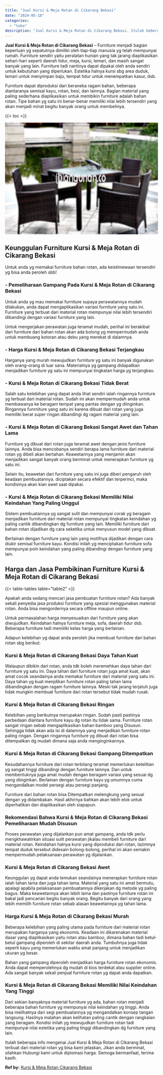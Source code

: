 ```yaml
---
title: "Jual Kursi & Meja Rotan di Cikarang Bekasi"
date: "2024-05-18"
categories: 
  - "toko"
description: "Jual Kursi & Meja Rotan di Cikarang Bekasi. Itulah beberapa info mengenai Jual Kursi & Meja Rotan di Cikarang Bekasi terbuat dari material rotan yg bisa kami..."
---
```


**Jual Kursi & Meja Rotan di Cikarang Bekasi** – Furniture menjadi bagian keperluan yg sepatutnya dimiliki oleh tiap-tiap manusia yg telah mempunyai rumah. Furniture sendiri yaitu peralatan hunian yang tak jarang diaplikasikan sehari-hari seperti daerah tidur, meja, kursi, lemari, dan masih sangat banyak yang lain. Furniture tadi nantinya dapat dipakai oleh anda sendiri untuk kebutuhan yang diperlukan. Estetika halnya kursi sbg area duduk, lemari untuk menyimpan baju, tempat tidur untuk menempatkan kasur, dsb.

Furniture dapat diproduksi dari beraneka ragam bahan, beberapa diantaranya semisal kayu, rotan, besi, dan lainnya. Bagian material yang paling sederhana diaplikasikan untuk membikin furniture adalah bahan rotan. Tipe bahan yg satu ini benar-benar memiliki nilai lebih tersendiri yang akan menjadi minat begitu banyak orang untuk membelinya.

{{< toc >}}

![Jual Kursi & Meja Rotan di Cikarang Bekasi](/images/kursi-meja-rotan-murah22.png)

## Keunggulan Furniture Kursi & Meja Rotan di Cikarang Bekasi

Untuk anda yg memakai furniture bahan rotan, ada keistimewaan tersendiri yg bisa anda peroleh sbb!

### \- Pemeliharaan Gampang Pada Kursi & Meja Rotan di Cikarang Bekasi

Untuk anda yg mau memakai furniture supaya perawatannya mudah dilakukan, anda dapat mengaplikasikan variasi furniture yang satu ini. Furniture yang terbuat dari material rotan mempunyai nilai lebih tersendiri dibandingi dengan variasi furniture yang lain.

Untuk mengerjakan perawatan juga teramat mudah, perihal ini berakibat dari furniture dari bahan rotan akan ada bolong yg mempermudah anda untuk membuang kotoran atau debu yang merekat di dalamnya.

### \- Harga Kursi & Meja Rotan di Cikarang Bekasi Terjangkau

Harganya yang murah mewujudkan furniture yg satu ini banyak digunakan oleh orang-orang di luar sana. Materialnya yg gampang didapatkan menjadikan furniture yg satu ini mempunyai tingkatan harga yg terjangkau.

### \- Kursi & Meja Rotan di Cikarang Bekasi Tidak Berat

Salah satu kelebihan yang dapat anda lihat sendiri ialah ringannya furniture yg terbuat dari material rotan. Sudah ini akan mempermudah anda untuk membawanya ke beragam tempat yang pantas dengan yg diinginkan. Ringannya funrniture yang satu ini karena dibuat dari rotan yang juga memiliki berat super ringan dibandingi dg ragam material yang lain.

### \- Kursi & Meja Rotan di Cikarang Bekasi Sangat Awet dan Tahan Lama

Furniture yg dibuat dari rotan juga teramat awet dengan jenis furniture lainnya. Anda bisa mencobanya sendiri berapa lama furniture dari material rotan yg dibeli akan bertahan. Keawetannya yang menjamin akan menjadikan sangat banyak orang berminat untuk menerapkan furniture yg satu ini.

Selain itu, keawetan dari furniture yang satu ini juga diberi pengaruh oleh keadaan pembuatannya. diciptakan secara efektif dan terperinci, maka kondisinya akan kian awet saat dipakai.

### \- Kursi & Meja Rotan di Cikarang Bekasi Memiliki Nilai Keindahan Yang Paling Unggul

Sistem pembuatannya yg sangat sulit dan mempunyai corak yg beragam menjadikan furniture dari material rotan mempunyai tingkatan keindahan yg paling cantik dibandingkan dg furniture yang lain. Memiliki furniture dari bahan rotan dijadikan dg cara seketika untuk menyusun model yang dibuat.

Berlainan dengan furniture yang lain yang motifnya dijadikan dengan cara diukir semisal furniture kayu. Kondisi inilah yg menciptakan furniture sofa mempunyai poin keindahan yang paling dibandingi dengan furniture yang lain.

## Harga dan Jasa Pembikinan Furniture Kursi & Meja Rotan di Cikarang Bekasi

{{< table-tables table="table2" >}}

Apakah anda sedang mencari jasa pembuatan furniture rotan? Ada banyak sekali penyedia jasa produksi furniture yang spesial menggunakan material rotan. Anda bisa mengordernya secara offline maupun online.

Untuk permasalahan harga menyesuaikan dari furniture yang akan diwujudkan. Keindahan halnya furniture meja, sofa, daerah tidur dsb. Beberapa furniture tadi memiliki kelas harga yang berlainan.

Adapun kelebihan yg dapat anda peroleh jika membuat furniture dari bahan rotan sbg berikut:

### Kursi & Meja Rotan di Cikarang Bekasi Daya Tahan Kuat

Walaupun dibikin dari rotan, anda tdk boleh meremehkan daya tahan dari furniture yg satu ini. Daya tahan dari furniture rotan juga amat kuat, akan amat cocok seandainya anda memakai furniture dari material yang satu ini. Daya tahan yg kuat menjdikan furniture rotan paling tahan lama dibandingkan dengan ragam furniture lainnya. Meski tak jarang terjatuh juga tidak mungkin membuat furniture dari rotan tersebut tidak mudah rusak.

### Kursi & Meja Rotan di Cikarang Bekasi Ringan

Kelebihan yang berikutnya merupakan ringan. Sudah pasti pastinya perbedaan diantara furniture kayu dg rotan itu tidak sama. Furniture rotan sangat ringan sebab mengaplikasikan bahan bamboo yang Disusun. Sehingga tidak akan ada isi di dalamnya yang menjadikan furniture rotan paling ringan. Dengan ringannya furniture yg dibuat dari rotan bisa ditempatkan dg mudah dimana saja anda menginginkannya.

### Kursi & Meja Rotan di Cikarang Bekasi Gampang Ditempatkan

Kesudahannya furniture dari rotan terbilang teramat memerlukan ketelitian yg sangat tinggi dibandingi dengan furniture lainnya. Dan untuk membentuknya juga amat mudah dengan beragam variasi yang sesuai dg yang diinginkan. Berlainan dengan furniture kayu yg umumnya cuma mengandalkan model persegi atau persegi panjang.

Furniture dari bahan rotan bisa Ditempatkan melengkung yang sesuai dengan yg didambakan. Hasil akhirnya bahkan akan lebih elok untuk diperhatikan dan diaplikasikan oleh siapapun.

### Rekomendasi Bahwa Kursi & Meja Rotan di Cikarang Bekasi Pemeliharaan Mudah Disusun

Proses perawatan yang dijalankan pun amat gampang, anda tdk perlu mengkhawatirkan situasi sulit perawatan jikalau membeli furniture dari material rotan. Keindahan halnya kursi yang diproduksi dari rotan, lazimnya tempat duduk tersebut didesain bolong-bolong, perihal ini akan semakin mempermudah pelaksanaan perawatan yg dijalankan.

### Kursi & Meja Rotan di Cikarang Bekasi Awet

Keunggulan yg dapat anda temukan seandainya menerapkan furniture rotan ialah tahan lama dan juga tahan lama. Material yang satu ini amat bermutu, apalagi apabila pelaksanaan pembuatannya dikerjakan dg metode yg paling bagus. Maka keawetannya akan lebih lama dan pastinya furniture rotan ini bakal jadi pencarian begitu banyak orang. Begitu banyak dari orang yang lebih memilih furniture rotan sebab alasan keawetannya yg tahan lama.

### Harga Kursi & Meja Rotan di Cikarang Bekasi Murah

Beberapa kelebihan yang paling utama pada furniture dari material rotan merupakan harganya yang ekonomis. Keadaan ini dikarenakan material dasar yang diaplikasikan yaitu rotan atau bamboo, dimana bahan tadi betul-betul gampang diperoleh di sekitar daerah anda. Tumbuhnya juga tidak seperti kayu yang memerlukan waktu amat panjang untuk menjadikan ukuran yg besar.

Bahan yang gampang diperoleh menjadikan harga furniture rotan ekonomis. Anda dapat memperolehnya dg mudah di kios terdekat atau supplier online. Ada sangat banyak sekali penjual furniture rotan yg dapat anda dapatkan.

### Kursi & Meja Rotan di Cikarang Bekasi Memiliki Nilai Keindahan Yang Tinggi

Dari sekian banyaknya material furniture yg ada, bahan rotan menjadi beberapa bahan furniture yg mempunyai nilai keindahan yg tinggi. Anda bisa melihatnya dari segi pembuatannya yg mengandalkan konsep tangan langsung. Hasilnya malahan akan kelihatan paling cantik dengan rangkaian yang beragam. Kondisi inilah yg mewujudkan furniture rotan tadi mempunyai nilai estetika yang paling tinggi dibandingkan dg furniture yang lain.

Itulah beberapa info mengenai Jual Kursi & Meja Rotan di Cikarang Bekasi terbuat dari material rotan yg bisa kami jelaskan, Jikan anda berminat, silahkan Hubungi kami untuk diplomasi harga. Semoga bermanfaat, terima kasih.

**Ref by:** [Kursi & Meja Rotan Cikarang Bekasi](https://id.wikipedia.org/wiki/Kursi)
